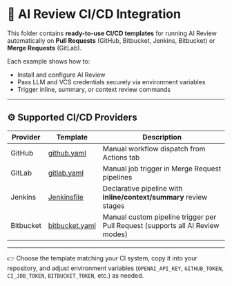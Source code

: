 # 📘 AI Review CI/CD Integration

This folder contains **ready-to-use CI/CD templates** for running AI Review automatically on **Pull Requests** (GitHub,
Bitbucket, Jenkins, Bitbucket) or **Merge Requests** (GitLab).

Each example shows how to:

- Install and configure AI Review
- Pass LLM and VCS credentials securely via environment variables
- Trigger inline, summary, or context review commands

---

## ⚙️ Supported CI/CD Providers

| Provider  | Template                           | Description                                                                    |
|-----------|------------------------------------|--------------------------------------------------------------------------------|
| GitHub    | [github.yaml](./github.yaml)       | Manual workflow dispatch from Actions tab                                      |
| GitLab    | [gitlab.yaml](./gitlab.yaml)       | Manual job trigger in Merge Request pipelines                                  |
| Jenkins   | [Jenkinsfile](./Jenkinsfile)       | Declarative pipeline with **inline/context/summary** review stages             |
| Bitbucket | [bitbucket.yaml](./bitbucket.yaml) | Manual custom pipeline trigger per Pull Request (supports all AI Review modes) |

---

👉 Choose the template matching your CI system, copy it into your repository, and adjust environment
variables (`OPENAI_API_KEY`, `GITHUB_TOKEN`, `CI_JOB_TOKEN`, `BITBUCKET_TOKEN`, etc.) as needed.